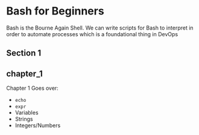 # Bash for Beginners

Bash is the Bourne Again Shell. We can write scripts for Bash to interpret in order to automate processes which is a foundational thing in DevOps

## Section 1

## chapter_1

Chapter 1 Goes over:
- `echo`
- `expr`
- Variables
- Strings
- Integers/Numbers
